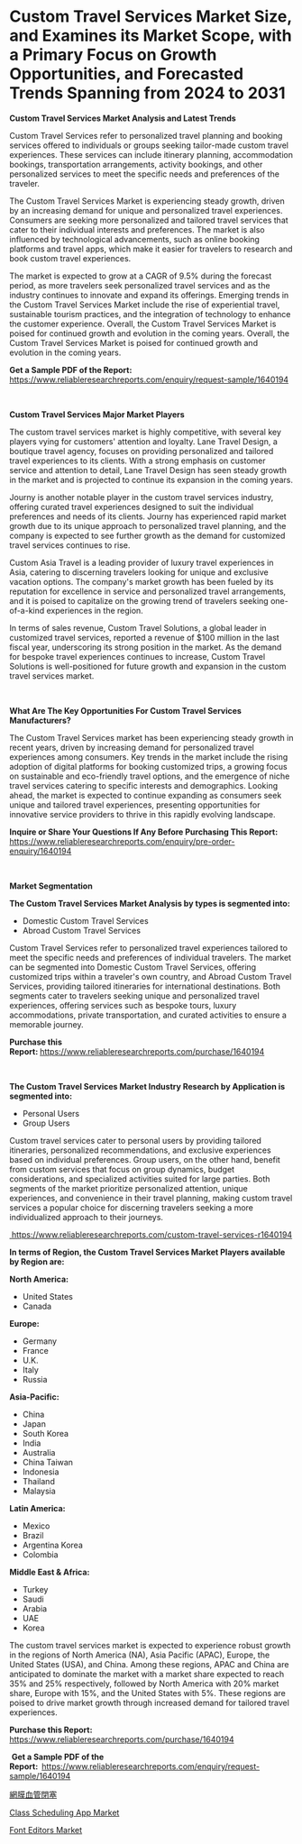 <p><h1>Custom Travel Services Market Size, and Examines its Market Scope, with a Primary Focus on Growth Opportunities, and Forecasted Trends Spanning from 2024 to 2031</h1></p><p><strong>Custom Travel Services Market Analysis and Latest Trends</strong></p>
<p><p>Custom Travel Services refer to personalized travel planning and booking services offered to individuals or groups seeking tailor-made custom travel experiences. These services can include itinerary planning, accommodation bookings, transportation arrangements, activity bookings, and other personalized services to meet the specific needs and preferences of the traveler.</p><p>The Custom Travel Services Market is experiencing steady growth, driven by an increasing demand for unique and personalized travel experiences. Consumers are seeking more personalized and tailored travel services that cater to their individual interests and preferences. The market is also influenced by technological advancements, such as online booking platforms and travel apps, which make it easier for travelers to research and book custom travel experiences.</p><p>The market is expected to grow at a CAGR of 9.5% during the forecast period, as more travelers seek personalized travel services and as the industry continues to innovate and expand its offerings. Emerging trends in the Custom Travel Services Market include the rise of experiential travel, sustainable tourism practices, and the integration of technology to enhance the customer experience. Overall, the Custom Travel Services Market is poised for continued growth and evolution in the coming years.  Overall, the Custom Travel Services Market is poised for continued growth and evolution in the coming years.</p></p>
<p><strong>Get a Sample PDF of the Report:&nbsp;</strong> <a href="https://www.reliableresearchreports.com/enquiry/request-sample/1640194">https://www.reliableresearchreports.com/enquiry/request-sample/1640194</a></p>
<p>&nbsp;</p>
<p><strong>Custom Travel Services Major Market Players</strong></p>
<p><p>The custom travel services market is highly competitive, with several key players vying for customers' attention and loyalty. Lane Travel Design, a boutique travel agency, focuses on providing personalized and tailored travel experiences to its clients. With a strong emphasis on customer service and attention to detail, Lane Travel Design has seen steady growth in the market and is projected to continue its expansion in the coming years.</p><p>Journy is another notable player in the custom travel services industry, offering curated travel experiences designed to suit the individual preferences and needs of its clients. Journy has experienced rapid market growth due to its unique approach to personalized travel planning, and the company is expected to see further growth as the demand for customized travel services continues to rise.</p><p>Custom Asia Travel is a leading provider of luxury travel experiences in Asia, catering to discerning travelers looking for unique and exclusive vacation options. The company's market growth has been fueled by its reputation for excellence in service and personalized travel arrangements, and it is poised to capitalize on the growing trend of travelers seeking one-of-a-kind experiences in the region.</p><p>In terms of sales revenue, Custom Travel Solutions, a global leader in customized travel services, reported a revenue of $100 million in the last fiscal year, underscoring its strong position in the market. As the demand for bespoke travel experiences continues to increase, Custom Travel Solutions is well-positioned for future growth and expansion in the custom travel services market.</p></p>
<p>&nbsp;</p>
<p><strong>What Are The Key Opportunities For Custom Travel Services Manufacturers?</strong></p>
<p><p>The Custom Travel Services market has been experiencing steady growth in recent years, driven by increasing demand for personalized travel experiences among consumers. Key trends in the market include the rising adoption of digital platforms for booking customized trips, a growing focus on sustainable and eco-friendly travel options, and the emergence of niche travel services catering to specific interests and demographics. Looking ahead, the market is expected to continue expanding as consumers seek unique and tailored travel experiences, presenting opportunities for innovative service providers to thrive in this rapidly evolving landscape.</p></p>
<p><strong>Inquire or Share Your Questions If Any Before Purchasing This Report:</strong> <a href="https://www.reliableresearchreports.com/enquiry/pre-order-enquiry/1640194">https://www.reliableresearchreports.com/enquiry/pre-order-enquiry/1640194</a></p>
<p>&nbsp;</p>
<p><strong>Market Segmentation</strong></p>
<p><strong>The Custom Travel Services Market Analysis by types is segmented into:</strong></p>
<p><ul><li>Domestic Custom Travel Services</li><li>Abroad Custom Travel Services</li></ul></p>
<p><p>Custom Travel Services refer to personalized travel experiences tailored to meet the specific needs and preferences of individual travelers. The market can be segmented into Domestic Custom Travel Services, offering customized trips within a traveler's own country, and Abroad Custom Travel Services, providing tailored itineraries for international destinations. Both segments cater to travelers seeking unique and personalized travel experiences, offering services such as bespoke tours, luxury accommodations, private transportation, and curated activities to ensure a memorable journey.</p></p>
<p><strong>Purchase this Report:&nbsp;</strong><a href="https://www.reliableresearchreports.com/purchase/1640194">https://www.reliableresearchreports.com/purchase/1640194</a></p>
<p>&nbsp;</p>
<p><strong>The Custom Travel Services Market Industry Research by Application is segmented into:</strong></p>
<p><ul><li>Personal Users</li><li>Group Users</li></ul></p>
<p><p>Custom travel services cater to personal users by providing tailored itineraries, personalized recommendations, and exclusive experiences based on individual preferences. Group users, on the other hand, benefit from custom services that focus on group dynamics, budget considerations, and specialized activities suited for large parties. Both segments of the market prioritize personalized attention, unique experiences, and convenience in their travel planning, making custom travel services a popular choice for discerning travelers seeking a more individualized approach to their journeys.</p></p>
<p><a href="https://www.reliableresearchreports.com/custom-travel-services-r1640194">&nbsp;https://www.reliableresearchreports.com/custom-travel-services-r1640194</a></p>
<p><strong>In terms of Region, the Custom Travel Services Market Players available by Region are:</strong></p>
<p>
    <p> <strong> North America: </strong>
        <ul>
            <li>United States</li>
            <li>Canada</li>
        </ul>
        </p> 
    <p> <strong> Europe: </strong>
        <ul>
            <li>Germany</li>
            <li>France</li>
            <li>U.K.</li>
            <li>Italy</li>
            <li>Russia</li>
        </ul>
        </p> 
    <p> <strong> Asia-Pacific: </strong>
        <ul>
            <li>China</li>
            <li>Japan</li>
            <li>South Korea</li>
            <li>India</li>
            <li>Australia</li>
            <li>China Taiwan</li>
            <li>Indonesia</li>
            <li>Thailand</li>
            <li>Malaysia</li>
        </ul>
        </p> 
    <p> <strong> Latin America: </strong>
        <ul>
            <li>Mexico</li>
            <li>Brazil</li>
            <li>Argentina Korea</li>
            <li>Colombia</li>
        </ul>
        </p> 
    <p> <strong> Middle East & Africa: </strong>
        <ul>
            <li>Turkey</li>
            <li>Saudi</li>
            <li>Arabia</li>
            <li>UAE</li>
            <li>Korea</li>
        </ul>
    </p>
    </p>
<p><p>The custom travel services market is expected to experience robust growth in the regions of North America (NA), Asia Pacific (APAC), Europe, the United States (USA), and China. Among these regions, APAC and China are anticipated to dominate the market with a market share expected to reach 35% and 25% respectively, followed by North America with 20% market share, Europe with 15%, and the United States with 5%. These regions are poised to drive market growth through increased demand for tailored travel experiences.</p></p>
<p><strong>Purchase this Report: </strong><a href="https://www.reliableresearchreports.com/purchase/1640194">https://www.reliableresearchreports.com/purchase/1640194</a></p>
<p>&nbsp;<strong>Get a Sample PDF of the Report:&nbsp;&nbsp;</strong><a href="https://www.reliableresearchreports.com/enquiry/request-sample/1640194">https://www.reliableresearchreports.com/enquiry/request-sample/1640194</a></p>
<p><strong></strong></p>
<p><p><a href="https://github.com/Fatimaklein1/Market-Research-Report-List-1/blob/main/226772953014.md">網膜血管閉塞</a></p><p><a href="https://github.com/kufem1/Market-Research-Report-List-2/blob/main/class-scheduling-app-market.md">Class Scheduling App Market</a></p><p><a href="https://github.com/kosella/Market-Research-Report-List-3/blob/main/font-editors-market.md">Font Editors Market</a></p></p>